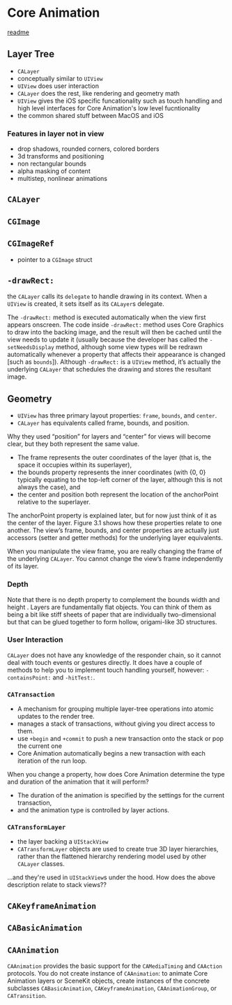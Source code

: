 # Core Animation

[readme](https://academy.realm.io/posts/tryswift-tim-oliver-advanced-graphics-with-core-animation/)

## Layer Tree

* `CALayer`
* conceptually similar to `UIView`
* `UIView` does user interaction
* `CALayer` does the rest, like rendering and geometry math
* `UIView` gives the iOS specific funcationality such as touch handling and high level interfaces for Core Animation's low level fucntionality
* the common shared stuff between MacOS and iOS

### Features in layer not in view
* drop shadows, rounded corners, colored borders
* 3d transforms and positioning
* non rectangular bounds
* alpha masking of content
* multistep, nonlinear animations

## `CALayer`

## `CGImage`

## `CGImageRef`
* pointer to a `CGImage` struct

## `-drawRect:`

the `CALayer` calls its `delegate` to handle drawing in its context. When a
`UIView` is created, it sets itself as its `CALayer`s delegate.

The `-drawRect:` method is executed automatically when the view first appears
onscreen. The code inside `-drawRect:` method uses Core Graphics to draw into the
backing image, and the result will then be cached until the view needs to update
it (usually because the developer has called the `-setNeedsDisplay` method,
although some view types will be redrawn automatically whenever a property that
affects their appearance is changed [such as `bounds`]). Although `-drawRect:` is a
`UIView` method, it’s actually the underlying `CALayer` that schedules the drawing
and stores the resultant image.

## Geometry

* `UIView` has three primary layout properties: `frame`, `bounds`, and `center`.
* `CALayer` has equivalents called frame, bounds, and position.

Why they used “position” for layers and “center” for views will become clear, but they both represent the same value.

* The frame represents the outer coordinates of the layer (that is, the space it occupies within its superlayer),
* the bounds property represents the inner coordinates (with {0, 0} typically equating to the top-left corner of the layer, although this is not always the case), and
* the center and position both represent the location of the anchorPoint relative to the superlayer.

The
anchorPoint property is explained later, but for now just think of it as the
center of the layer. Figure 3.1 shows how these properties relate to one
another. The view’s frame, bounds, and center properties are actually just
accessors (setter and getter methods) for the underlying layer equivalents.

When you manipulate the view frame, you are really changing the frame of the
underlying `CALayer`. You cannot change the view’s frame independently of its
layer.

### Depth
Note that there is no depth property to complement the bounds width and height  .
Layers are fundamentally flat objects. You can think of them as being a bit like
stiff sheets of paper that are individually two-dimensional but that can be
glued together to form hollow, origami-like 3D structures.

### User Interaction
`CALayer` does not have any knowledge of the responder chain, so it cannot deal
with touch events or gestures directly. It does have a couple of methods to help
you to implement touch handling yourself, however: `-containsPoint:` and
`-hitTest:`.

### `CATransaction`
* A mechanism for grouping multiple layer-tree operations into atomic updates to the render tree.
* manages a stack of transactions, without giving you direct access to them.
* use `+begin` and `+commit` to push a new transaction onto the stack or pop the current one
* Core Animation automatically begins a new transaction with each iteration of the run loop.


When you change a property, how does Core Animation determine the type and
duration of the animation that it will perform?

* The duration of the animation is specified by the settings for the current transaction,
* and the animation type is controlled by layer actions.

### `CATransformLayer`
* the layer backing a `UIStackView`
* `CATransformLayer` objects are used to create true 3D layer hierarchies,
rather than the flattened hierarchy rendering model used by other `CALayer`
classes.

...and they're used in `UIStackView`s under the hood. How does the above
description relate to stack views??


## `CAKeyframeAnimation`

## `CABasicAnimation`

## `CAAnimation`

`CAAnimation` provides the basic support for the `CAMediaTiming` and `CAAction`
protocols. You do not create instance of `CAAnimation`: to animate Core Animation
layers or SceneKit objects, create instances of the concrete subclasses
`CABasicAnimation`, `CAKeyframeAnimation`, `CAAnimationGroup`, or `CATransition`.
